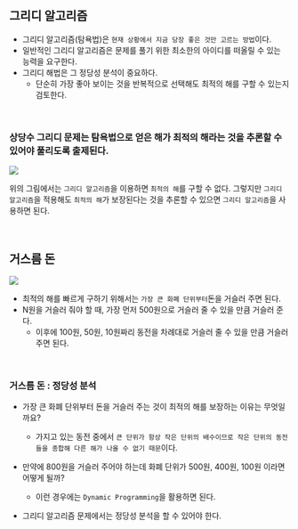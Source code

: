 ## 그리디 알고리즘 

- 그리디 알고리즘(탐욕법)은 `현재 상황에서 지금 당장 좋은 것만 고르는 방법`이다.
- 일반적인 그리디 알고리즘은 문제를 풀기 위한 최소한의 아이디를 떠올릴 수 있는 능력을 요구한다.
- 그리디 해법은 그 정당성 분석이 중요하다.
    - 단순히 가장 좋아 보이는 것을 반복적으로 선택해도 최적의 해를 구할 수 있는지 검토한다.
    
    
<br>

### 상당수 그리디 문제는 탐욕법으로 얻은 해가 최적의 해라는 것을 추론할 수 있어야 풀리도록 출제된다.

<img src="https://user-images.githubusercontent.com/45676906/95219022-de3da880-082f-11eb-9838-9a9e1eb02b43.png">

<br>

위의 그림에서는 `그리디 알고리즘`을 이용하면 `최적의 해`를 구할 수 없다. 그렇지만 `그리디 알고리즘`을 적용해도 `최적의 해`가
보장된다는 것을 추론할 수 있으면 `그리디 알고리즘`을 사용하면 된다.

<br>

## 거스름 돈

<img src="https://user-images.githubusercontent.com/45676906/95219726-b0a52f00-0830-11eb-800c-58b786924d7d.png">

<br>

* 최적의 해를 빠르게 구하기 위해서는 `가장 큰 화폐 단위부터`돈을 거슬러 주면 된다.
* N원을 거슬러 줘야 할 때, 가장 먼저 500원으로 거슬러 줄 수 있을 만큼 거슬러 준다.
    * 이후에 100원, 50원, 10원짜리 동전을 차례대로 거슬러 줄 수 있을 만큼 거슬러 주면 된다.
    
    
<br>

### 거스름 돈 : 정당성 분석

* 가장 큰 화폐 단위부터 돈을 거슬러 주는 것이 최적의 해를 보장하는 이유는 무엇일까요?
    * 가지고 있는 동전 중에서 `큰 단위가 항상 작은 단위의 배수이므로 작은 단위의 동전들을 종합해 다른 해가 나올 수 없기 때문`이다.

* 만약에 800원을 거슬러 주어야 하는데 화폐 단위가 500원, 400원, 100원 이라면 어떻게 될까?
    * 이런 경우에는 `Dynamic Programming`을 활용하면 된다. 
    
* 그리디 알고리즘 문제에서는 정당성 분석을 할 수 있어야 한다. 

